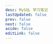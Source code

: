 ```yaml
---
desc: MySQL 学习笔记
lastUpdated: false
prev: false
next: false
aside: false
editLink: false
---
```


<SummaryPage path="/后端知识/MySQL/" :desc="$frontmatter.desc"></SummaryPage>
